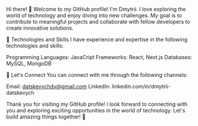 Hi there! 👋 Welcome to my GitHub profile! I'm Dmytrii. I love exploring the world of technology and enjoy diving into new challenges. My goal is to contribute to meaningful projects and collaborate with fellow developers to create innovative solutions.

🌱 Technologies and Skills I have experience and expertise in the following technologies and skills:

Programming Languages: JavaCript Frameworks: React, Next.js Databases: MySQL, MongoDB

💬 Let's Connect You can connect with me through the following channels:

Email: datskevychdv@gmail.com LinkedIn: linkedin.com/in/dmytrii-datskevych

Thank you for visiting my GitHub profile! I look forward to connecting with you and exploring exciting opportunities in the world of technology. Let's build amazing things together! 🚀
